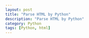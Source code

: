 ```yaml
---
layout: post
title: "Parse HTML by Python"
description: "Parse HTML by Python"
category: Python
tags: [Python, html]
---
```

